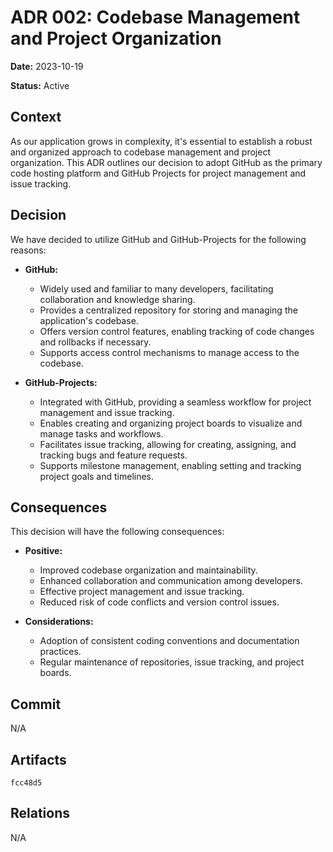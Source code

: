 # ADR 002: Codebase Management and Project Organization

**Date:** 2023-10-19

**Status:** Active

## Context

As our application grows in complexity, it's essential to establish a robust and organized approach to codebase management and project organization. This ADR outlines our decision to adopt GitHub as the primary code hosting platform and GitHub Projects for project management and issue tracking.

## Decision

We have decided to utilize GitHub and GitHub-Projects for the following reasons:

* **GitHub:**

    * Widely used and familiar to many developers, facilitating collaboration and knowledge sharing.
    * Provides a centralized repository for storing and managing the application's codebase.
    * Offers version control features, enabling tracking of code changes and rollbacks if necessary.
    * Supports access control mechanisms to manage access to the codebase.

* **GitHub-Projects:**

    * Integrated with GitHub, providing a seamless workflow for project management and issue tracking.
    * Enables creating and organizing project boards to visualize and manage tasks and workflows.
    * Facilitates issue tracking, allowing for creating, assigning, and tracking bugs and feature requests.
    * Supports milestone management, enabling setting and tracking project goals and timelines.

## Consequences

This decision will have the following consequences:

* **Positive:**

    * Improved codebase organization and maintainability.
    * Enhanced collaboration and communication among developers.
    * Effective project management and issue tracking.
    * Reduced risk of code conflicts and version control issues.

* **Considerations:**

    * Adoption of consistent coding conventions and documentation practices.
    * Regular maintenance of repositories, issue tracking, and project boards.

## Commit

N/A

## Artifacts

`fcc48d5`

## Relations

N/A